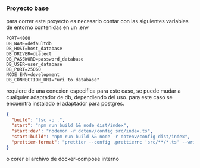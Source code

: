 ### Proyecto base

para correr este proyecto es necesario contar con las siguientes variables de entorno contenidas en un .env

```env
PORT=4000
DB_NAME=defaultdb
DB_HOST=host_database
DB_DRIVER=dialect
DB_PASSWORD=password_database
DB_USER=user_database
DB_PORT=25060
NODE_ENV=development
DB_CONNECTION_URI="uri to database"
```

requiere de una conexion especifica para este caso, se puede mudar a cualquier adaptador de db, dependiendo del uso. para este caso se encuentra instalado el adaptador para postgres.

```json
{
  "build": "tsc -p .",
  "start": "npm run build && node dist/index",
  "start:dev": "nodemon -r dotenv/config src/index.ts",
  "start:build": "npm run build && node -r dotenv/config dist/index",
  "prettier-format": "prettier --config .prettierrc 'src/**/*.ts' --write"
}
```

o corer el archivo de docker-compose interno
